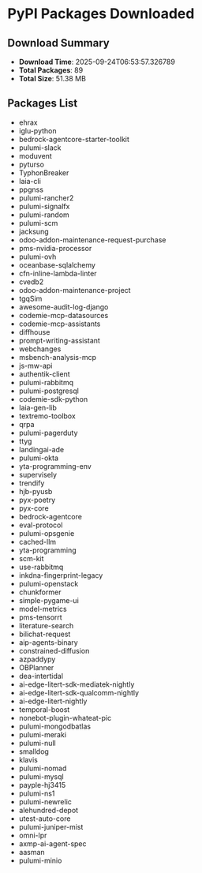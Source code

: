 # PyPI Packages Downloaded

## Download Summary
- **Download Time**: 2025-09-24T06:53:57.326789
- **Total Packages**: 89
- **Total Size**: 51.38 MB

## Packages List
- ehrax
- iglu-python
- bedrock-agentcore-starter-toolkit
- pulumi-slack
- moduvent
- pyturso
- TyphonBreaker
- laia-cli
- ppgnss
- pulumi-rancher2
- pulumi-signalfx
- pulumi-random
- pulumi-scm
- jacksung
- odoo-addon-maintenance-request-purchase
- pms-nvidia-processor
- pulumi-ovh
- oceanbase-sqlalchemy
- cfn-inline-lambda-linter
- cvedb2
- odoo-addon-maintenance-project
- tgqSim
- awesome-audit-log-django
- codemie-mcp-datasources
- codemie-mcp-assistants
- diffhouse
- prompt-writing-assistant
- webchanges
- msbench-analysis-mcp
- js-mw-api
- authentik-client
- pulumi-rabbitmq
- pulumi-postgresql
- codemie-sdk-python
- laia-gen-lib
- textremo-toolbox
- qrpa
- pulumi-pagerduty
- ttyg
- landingai-ade
- pulumi-okta
- yta-programming-env
- supervisely
- trendify
- hjb-pyusb
- pyx-poetry
- pyx-core
- bedrock-agentcore
- eval-protocol
- pulumi-opsgenie
- cached-llm
- yta-programming
- scm-kit
- use-rabbitmq
- inkdna-fingerprint-legacy
- pulumi-openstack
- chunkformer
- simple-pygame-ui
- model-metrics
- pms-tensorrt
- literature-search
- bilichat-request
- aip-agents-binary
- constrained-diffusion
- azpaddypy
- OBPlanner
- dea-intertidal
- ai-edge-litert-sdk-mediatek-nightly
- ai-edge-litert-sdk-qualcomm-nightly
- ai-edge-litert-nightly
- temporal-boost
- nonebot-plugin-whateat-pic
- pulumi-mongodbatlas
- pulumi-meraki
- pulumi-null
- smalldog
- klavis
- pulumi-nomad
- pulumi-mysql
- payple-hj3415
- pulumi-ns1
- pulumi-newrelic
- alehundred-depot
- utest-auto-core
- pulumi-juniper-mist
- omni-lpr
- axmp-ai-agent-spec
- aasman
- pulumi-minio
